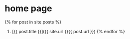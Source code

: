 # home page

{% for post in site.posts %}
1. [{{ post.title }}]({{ site.url }}{{ post.url }})
{% endfor %}

